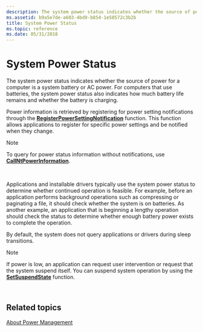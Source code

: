 ```yaml
---
description: The system power status indicates whether the source of power for a computer is a system battery or AC power. For computers that use batteries, the system power status also indicates how much battery life remains and whether the battery is charging.
ms.assetid: b9a5e7de-a603-4bd9-b854-1e58572c3b2b
title: System Power Status
ms.topic: reference
ms.date: 05/31/2018
---
```


# System Power Status

The system power status indicates whether the source of power for a computer is a system battery or AC power. For computers that use batteries, the system power status also indicates how much battery life remains and whether the battery is charging.

Power information is retrieved by registering for power setting notifications through the [**RegisterPowerSettingNotification**](/windows/desktop/api/WinUser/nf-winuser-registerpowersettingnotification) function. This function allows applications to register for specific power settings and be notified when they change.

> [!Note]  
> To query for power status information without notifications, use [**CallNtPowerInformation**](/windows/desktop/api/Powerbase/nf-powerbase-callntpowerinformation).

 

Applications and installable drivers typically use the system power status to determine whether continued operation is feasible. For example, before an application performs background operations such as compressing or paginating a file, it should check whether the system is on batteries. As another example, an application that is beginning a lengthy operation should check the status to determine whether enough battery power exists to complete the operation.

By default, the system does not query applications or drivers during sleep transitions.

> [!Note]  
> If power is low, an application can request user intervention or request that the system suspend itself. You can suspend system operation by using the [**SetSuspendState**](/windows/desktop/api/PowrProf/nf-powrprof-setsuspendstate) function.

 

## Related topics

<dl> <dt>

[About Power Management](about-power-management.md)
</dt> </dl>

 

 



